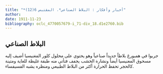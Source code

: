 ```yaml
---
title: "*أخبار وأفكار : البلاط الصناعي*. المقتبس 6(12)"
author: 
date: 1911-11-23
bibliography: oclc_4770057679-i_71-div_18.d1e2760.bib
---
```




##  البلاط الصناعي 


 جربوا في همبورغ بلاطاً جديداً صناعياً وهو يحتوي على محلول كلور المغنيسيا أضيف إليه مسحوق المغنيسيا أيضاً ونشارة الخشب يجفف فتأتي منه طبقة غليظة للغاية ومتينة كالحجر تحفظ الحرارة أكثر من البلاط الطبيعي ومنظره يشبه الفسيفساء. 
